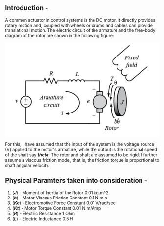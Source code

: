 ## Introduction - 
A common actuator in control systems is the DC motor. It directly provides rotary motion and, coupled with wheels or drums and cables can provide translational motion. The electric circuit of the armature and the free-body diagram of the rotor are shown in the following figure:

![image used](https://github.com/souvik0306/DC-Motor-speed-control-using-Simulink/blob/master/Armature.jpg?raw=true)

For this, I have assumed that the input of the system is the voltage source (V) applied to the motor's armature, while the output is the rotational speed of the shaft say ***theta***. The rotor and shaft are assumed to be rigid. I further assume a viscous friction model, that is, the friction torque is proportional to shaft angular velocity.

## Physical Paramters taken into consideration - 
1) (***J***) - Moment of Inertia of the Rotor     0.01 kg.m^2
2) (***b***) - Motor Viscous Friction Constant    0.1 N.m.s
3) (***Ke***) - Electromotive Force Constant       0.01 V/rad/sec
4) (***Kt***) - Motor Torque Constant              0.01 N.m/Amp
5) (***R***) - Electric Resistance                1 Ohm
6) (***L***) - Electric Inductance                0.5 H
